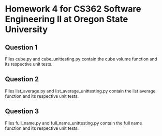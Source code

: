 # Homework 4 for CS362 Software Engineering II at Oregon State University

## Question 1
Files cube.py and cube_unittesting.py contain the cube volume function and its respective unit tests.

## Question 2
Files list_average.py and list_average_unittesting.py contain the list average function and its respective unit tests.

## Question 3
Files full_name.py and full_name_unittesting.py contain the full name function and its respective unit tests.
